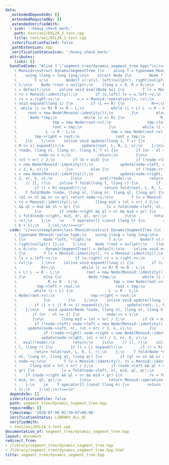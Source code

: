```yaml
---
data:
  _extendedDependsOn: []
  _extendedRequiredBy: []
  _extendedVerifiedWith:
  - icon: ':heavy_check_mark:'
    path: test/aoj/DSL2A_3.test.cpp
    title: test/aoj/DSL2A_3.test.cpp
  _isVerificationFailed: false
  _pathExtension: hpp
  _verificationStatusIcon: ':heavy_check_mark:'
  attributes:
    links: []
  bundledCode: "#line 1 \"segment_tree/dynamic_segment_tree.hpp\"\n//===\ntemplate<class\
    \ Monoid>\nstruct DynamicSegmentTree {\n    using T = typename Monoid::value_type;\n\
    \    using llong = long long;\n\n    struct Node {\n        Node *left, *right;\n\
    \        T v;\n        Node(T v):v(v), left(nullptr), right(nullptr) {};\n   \
    \ };\n\n    Node *root = nullptr;\n    llong L = 0, R = 0;\n\n    DynamicSegmentTree()\
    \ = default;\n\n    inline void eval(Node &u) {\n        T lv = Monoid::identity(),\
    \ rv = Monoid::identity();\n        if (u.left) lv = u.left->v;\n        if (u.right)\
    \ rv = u.right->v;\n        u.v = Monoid::operation(lv, rv);\n    };\n\n    inline\
    \ void expand(llong i) {\n        if (L == R) {\n            R++;\n          \
    \  while (i >= R) R += R - L;\n            while (i < L) L -= R - L;\n       \
    \     root = new Node(Monoid::identity());\n        }\n        else {\n      \
    \      Node *tmp;\n            while (i >= R) {\n                R += R - L;\n\
    \                tmp = new Node(root->v);\n                tmp->left = root;\n\
    \                root = tmp;\n            }\n            while (i < L) {\n   \
    \             L -= R - L;\n                tmp = new Node(root->v);\n        \
    \        tmp->right = root;\n                root = tmp;\n            }\n    \
    \    }\n    };\n\n    inline void update(llong i, T v) {\n        if (i < L ||\
    \ R <= i) expand(i);\n        update(root, L, R, i, v);\n    };\n\n    void update(Node\
    \ *node, llong nl, llong nr, llong k, T v) {\n        if (nr - nl <= 1) {\n  \
    \          node->v = v;\n            return;\n        }\n\n        llong mid =\
    \ (nl + nr) / 2;\n        if (k < mid) {\n            if (!node->left) node->left\
    \ = new Node(Monoid::identity());\n            update(node->left, nl, (nl + nr)\
    \ / 2, k, v);\n        }\n        else {\n            if (!node->right) node->right\
    \ = new Node(Monoid::identity());\n            update(node->right, (nl + nr) /\
    \ 2, nr, k, v);\n        }\n\n        eval(*node);\n        return;\n    }\n\n\
    \    // [l, r)\n    inline T fold(llong l, llong r) {\n        if (l < L) expand(l);\n\
    \        if (r > R) expand(r);\n        return fold(root, L, R, l, r);\n    };\n\
    \    T fold(Node *node, llong nl, llong nr, llong ql, llong qr) {\n        if\
    \ (ql <= nl && nr <= qr) return node->v;\n\n        T lv = Monoid::identity(),\
    \ rv = Monoid::identity();\n        llong mid = (nl + nr) / 2;\n        if (node->left\
    \ && ql < mid && nl < qr) {\n            lv = fold(node->left, nl, mid, ql, qr);\n\
    \        }\n        if (node->right && ql < nr && mid < qr) {\n            rv\
    \ = fold(node->right, mid, nr, ql, qr);\n        }\n\n        return Monoid::operation(lv,\
    \ rv);\n    };\n    \n    T operator[] (const llong k) {\n        return fold(k,\
    \ k + 1);\n    };\n};\n//===\n"
  code: "//===\ntemplate<class Monoid>\nstruct DynamicSegmentTree {\n    using T =\
    \ typename Monoid::value_type;\n    using llong = long long;\n\n    struct Node\
    \ {\n        Node *left, *right;\n        T v;\n        Node(T v):v(v), left(nullptr),\
    \ right(nullptr) {};\n    };\n\n    Node *root = nullptr;\n    llong L = 0, R\
    \ = 0;\n\n    DynamicSegmentTree() = default;\n\n    inline void eval(Node &u)\
    \ {\n        T lv = Monoid::identity(), rv = Monoid::identity();\n        if (u.left)\
    \ lv = u.left->v;\n        if (u.right) rv = u.right->v;\n        u.v = Monoid::operation(lv,\
    \ rv);\n    };\n\n    inline void expand(llong i) {\n        if (L == R) {\n \
    \           R++;\n            while (i >= R) R += R - L;\n            while (i\
    \ < L) L -= R - L;\n            root = new Node(Monoid::identity());\n       \
    \ }\n        else {\n            Node *tmp;\n            while (i >= R) {\n  \
    \              R += R - L;\n                tmp = new Node(root->v);\n       \
    \         tmp->left = root;\n                root = tmp;\n            }\n    \
    \        while (i < L) {\n                L -= R - L;\n                tmp = new\
    \ Node(root->v);\n                tmp->right = root;\n                root = tmp;\n\
    \            }\n        }\n    };\n\n    inline void update(llong i, T v) {\n\
    \        if (i < L || R <= i) expand(i);\n        update(root, L, R, i, v);\n\
    \    };\n\n    void update(Node *node, llong nl, llong nr, llong k, T v) {\n \
    \       if (nr - nl <= 1) {\n            node->v = v;\n            return;\n \
    \       }\n\n        llong mid = (nl + nr) / 2;\n        if (k < mid) {\n    \
    \        if (!node->left) node->left = new Node(Monoid::identity());\n       \
    \     update(node->left, nl, (nl + nr) / 2, k, v);\n        }\n        else {\n\
    \            if (!node->right) node->right = new Node(Monoid::identity());\n \
    \           update(node->right, (nl + nr) / 2, nr, k, v);\n        }\n\n     \
    \   eval(*node);\n        return;\n    }\n\n    // [l, r)\n    inline T fold(llong\
    \ l, llong r) {\n        if (l < L) expand(l);\n        if (r > R) expand(r);\n\
    \        return fold(root, L, R, l, r);\n    };\n    T fold(Node *node, llong\
    \ nl, llong nr, llong ql, llong qr) {\n        if (ql <= nl && nr <= qr) return\
    \ node->v;\n\n        T lv = Monoid::identity(), rv = Monoid::identity();\n  \
    \      llong mid = (nl + nr) / 2;\n        if (node->left && ql < mid && nl <\
    \ qr) {\n            lv = fold(node->left, nl, mid, ql, qr);\n        }\n    \
    \    if (node->right && ql < nr && mid < qr) {\n            rv = fold(node->right,\
    \ mid, nr, ql, qr);\n        }\n\n        return Monoid::operation(lv, rv);\n\
    \    };\n    \n    T operator[] (const llong k) {\n        return fold(k, k +\
    \ 1);\n    };\n};\n//===\n"
  dependsOn: []
  isVerificationFile: false
  path: segment_tree/dynamic_segment_tree.hpp
  requiredBy: []
  timestamp: '2020-07-06 02:39:07+00:00'
  verificationStatus: LIBRARY_ALL_AC
  verifiedWith:
  - test/aoj/DSL2A_3.test.cpp
documentation_of: segment_tree/dynamic_segment_tree.hpp
layout: document
redirect_from:
- /library/segment_tree/dynamic_segment_tree.hpp
- /library/segment_tree/dynamic_segment_tree.hpp.html
title: segment_tree/dynamic_segment_tree.hpp
---
```

